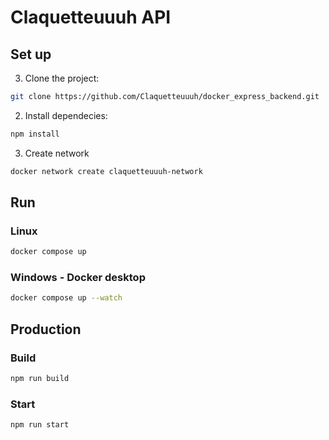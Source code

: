# Claquetteuuuh API
## Set up
3) Clone the project:
```bash
git clone https://github.com/Claquetteuuuh/docker_express_backend.git
```

2) Install dependecies:
```bash
npm install
```

3) Create network
```bash
docker network create claquetteuuuh-network
```

## Run
### Linux
```bash
docker compose up
```
### Windows - Docker desktop
```bash
docker compose up --watch
```

## Production
### Build
```bash
npm run build
```
### Start
```bash
npm run start
```
